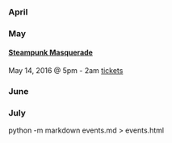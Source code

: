 
### April

### May

#### [Steampunk Masquerade](https://www.facebook.com/events/757249971072121/779649408832177/)
May 14, 2016 @ 5pm - 2am
[tickets](http://joynr.co/13183)

### June

### July



python -m markdown events.md > events.html